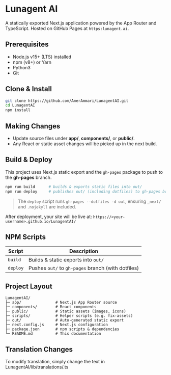 # Lunagent AI

A statically exported Next.js application powered by the App Router and TypeScript. Hosted on GitHub Pages at `https:lunagent.ai`.

## Prerequisites

* Node.js v15+ (LTS) installed
* npm (v8+) or Yarn
* Python3
* Git

## Clone & Install

```bash
git clone https://github.com/AmerAmmari/LunagentAI.git
cd LunagentAI
npm install
```


## Making Changes

* Update source files under **app/**, **components/**, or **public/**.
* Any React or static asset changes will be picked up in the next build.

## Build & Deploy

This project uses Next.js static export and the `gh-pages` package to push to the **gh-pages** branch.

```bash
npm run build      # builds & exports static files into out/
npm run deploy     # publishes out/ (including dotfiles) to gh-pages branch
```

> The `deploy` script runs `gh-pages --dotfiles -d out`, ensuring `_next/` and `.nojekyll` are included.

After deployment, your site will be live at:
`https://<your-username>.github.io/LunagentAI/`

## NPM Scripts

| Script   | Description                                        |
| -------- | -------------------------------------------------- |
| `build`  | Builds & static exports into `out/`                |
| `deploy` | Pushes `out/` to `gh-pages` branch (with dotfiles) |

## Project Layout

```
LunagentAI/
├─ app/               # Next.js App Router source
├─ components/        # React components
├─ public/            # Static assets (images, icons)
├─ scripts/           # Helper scripts (e.g. fix-assets)
├─ out/               # Auto-generated static export
├─ next.config.js     # Next.js configuration
├─ package.json       # npm scripts & dependencies
└─ README.md          # This documentation
```

## Translation Changes
To modify translation, simply change the text in LunagentAI/lib/translations/<language>.ts

